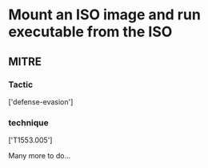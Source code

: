 # Mount an ISO image and run executable from the ISO

## MITRE

### Tactic
['defense-evasion']

### technique
['T1553.005']

Many more to do...
